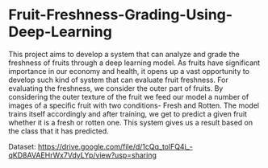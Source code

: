 # Fruit-Freshness-Grading-Using-Deep-Learning

This project aims to develop a system that can analyze and grade the freshness of fruits through a deep learning model. As fruits have significant importance in our economy and health, it opens up a vast opportunity to develop such kind of system that can evaluate fruit freshness. For evaluating the freshness, we consider the outer part of fruits. By considering the outer texture of the fruit we feed our model a number of images of a specific fruit with two conditions- Fresh and Rotten. The model trains itself accordingly and after training, we get to predict a given fruit whether it is a fresh or rotten one. This system gives us a result based on the class that it has predicted.


Dataset: https://drive.google.com/file/d/1cQq_tolFQ4i_-qKD8AVAEHrWx7VdyLYp/view?usp=sharing
